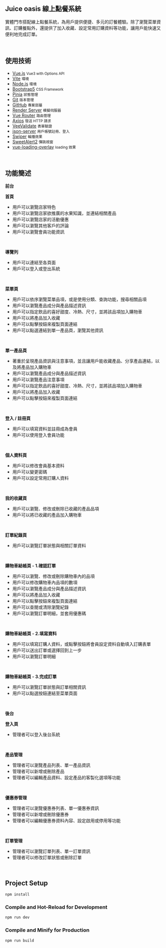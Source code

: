 ## Juice oasis 線上點餐系統

實體門市搭配線上點餐系統，為用戶提供便捷、多元的訂餐體驗。除了瀏覽菜單資訊、訂購餐點外，還提供了加入收藏、設定常用訂購資料等功能，讓用戶能快速又便利地完成訂單。

<br>

## 使用技術
- [Vue.js](https://vuejs.org/) <small>Vue3 with Options API</small>
- [Vite](https://vitejs.dev/) <small>環境</small>
- [Node.js](https://nodejs.org/en) <small>環境</small>
- [Bootstrap5](https://getbootstrap.com/) <small>CSS Framework</small> 
- [Pinia](https://pinia.vuejs.org/) <small>狀態管理</small>
- [Git](https://git-scm.com/) <small>版本管理</small>
- [GitHub](https://github.com/) <small>專案部屬</small> 
- [Render Server](https://render.com/) <small>模擬伺服器</small> 
- [Vue Router](https://router.vuejs.org/) <small>路由管理</small> 
- [Axios](https://github.com/axios/axios) <small>發送 HTTP 請求</small> 
- [VeeValidate](https://vee-validate.logaretm.com/v4/) <small>表單驗證</small>
- [json-server](https://www.npmjs.com/package/json-server) <small>用戶帳號註冊、登入</small>  
- [Swiper](https://swiperjs.com/) <small>輪播效果</small>  
- [SweetAlert2](https://sweetalert2.github.io/) <small>彈跳視窗</small> 
- [vue-loading-overlay](https://www.npmjs.com/package/vue-loading-overlay) <small>loading 效果</small>

<br>

## 功能簡述

**前台**

**首頁**
- 用戶可以瀏覽店家特色
- 用戶可以瀏覽店家欲推廣的水果知識，並連結相關產品
- 用戶可以瀏覽店家的活動優惠
- 用戶可以瀏覽其他客戶的評論
- 用戶可以瀏覽會員功能資訊

<br>

**導覽列**

- 用戶可以連結至各頁面
- 用戶可以登入或登出系統

<br>

**菜單頁**

- 用戶可以依序瀏覽菜單品項，或是使用分類、查詢功能，搜尋相關品項
- 用戶可以瀏覽產品成分與產品描述資訊
- 用戶可以指定飲品的喜好甜度、冷熱、尺寸，並將該品項加入購物車
- 用戶可以將產品加入收藏
- 用戶可以點擊按鈕來複製頁面連結
- 用戶可以點選連結到單一產品頁，瀏覽其他資訊

<br>

**單一產品頁**

- 著重於呈現產品資訊與注意事項，並且讓用戶能收藏產品、分享產品連結，以及將產品加入購物車
- 用戶可以瀏覽產品成分與產品描述資訊
- 用戶可以瀏覽產品注意事項
- 用戶可以指定飲品的喜好甜度、冷熱、尺寸，並將該品項加入購物車
- 用戶可以將產品加入收藏
- 用戶可以點擊按鈕來複製頁面連結

<br>

**登入 / 註冊頁**

- 用戶可以填寫資料並註冊成為會員
- 用戶可以使用登入會員功能

<br>

**個人資料頁**

- 用戶可以修改會員基本資料
- 用戶可以變更密碼
- 用戶可以設定常用訂購人資料

<br>

**我的收藏頁**

- 用戶可以瀏覽、修改或刪除已收藏的產品品項
- 用戶可以將已收藏的產品加入購物車

<br>

**訂單紀錄頁**

- 用戶可以瀏覽訂單狀態與相關訂單資料

<br>

**購物車結帳頁 - 1.確認訂單**

- 用戶可以瀏覽、修改或刪除購物車內的品項
- 用戶可以修改購物車內品項的數項
- 用戶可以瀏覽產品成分與產品描述資訊
- 用戶可以將產品加入收藏
- 用戶可以點擊按鈕來複製頁面連結
- 用戶可以查閱或清除瀏覽紀錄
- 用戶可以瀏覽訂單明細，並套用優惠碼

<br>

**購物車結帳頁 - 2.填寫資料**

- 用戶可以填寫訂購人資料，或點擊按鈕將會員設定資料自動填入訂購表單
- 用戶可以送出訂單或選擇回到上一步
- 用戶可以瀏覽訂單明細

<br>

**購物車結帳頁 - 3.完成訂單**

- 用戶可以瀏覽訂單狀態與訂單相關資訊
- 用戶可以點選按鈕連結至菜單頁面

<br>

**後台**

**登入頁**

- 管理者可以登入後台系統

<br>

**產品管理**

- 管理者可以瀏覽產品列表、單一產品資訊
- 管理者可以新增或刪除產品
- 管理者可以編輯產品資料、設定產品的客製化選項等功能

<br>

**優惠券管理**

- 管理者可以瀏覽優惠券列表、單一優惠券資訊
- 管理者可以新增或刪除優惠券
- 管理者可以編輯優惠券資料內容、設定啟用或停用等功能

<br>

**訂單管理**

- 管理者可以瀏覽訂單列表、單一訂單資訊
- 管理者可以修改訂單狀態或刪除訂單

<br>

## Project Setup

```sh
npm install
```

### Compile and Hot-Reload for Development

```sh
npm run dev
```

### Compile and Minify for Production

```sh
npm run build
```
<br>
